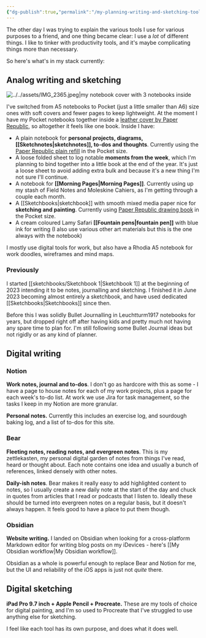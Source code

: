 ```yaml
---
{"dg-publish":true,"permalink":"/my-planning-writing-and-sketching-tools/","title":"My planning, writing and sketching tools","tags":["systems","tools"],"noteIcon":"","created":"2023-01-13","updated":"2023-11-06"}
---
```



The other day I was trying to explain the various tools I use for various purposes to a friend, and one thing became clear: I use a *lot* of different things. I like to tinker with productivity tools, and it's maybe complicating things more than necessary.

So here's what's in my stack currently:

## Analog writing and sketching

![../../assets/IMG_2365.jpeg|my notebook cover with 3 notebooks inside](/img/user/assets/IMG_2365.jpeg)

I've switched from A5 notebooks to Pocket (just a little smaller than A6) size ones with soft covers and fewer pages to keep lightweight. At the moment I have my Pocket notebooks together inside a [leather cover by Paper Republic](https://www.paper-republic.com/products/grand-voyageur-leather-journal?variant=46708728856917), so altogether it feels like one book. Inside I have:

* A plain notebook for **personal projects, diagrams, [[Sketchnotes\|sketchnotes]], to-dos and thoughts**. Currently using the [Paper Republic plain refill](https://www.paper-republic.com/collections/write/products/notebook-refills) in the Pocket size.
* A loose folded sheet to log notable **moments from the week**, which I'm planning to bind together into a little book at the end of the year. It's just a loose sheet to avoid adding extra bulk and because it's a new thing I'm not sure I'll continue.
* A notebook for **[[Morning Pages\|Morning Pages]]**. Currently using up my stash of Field Notes and Moleskine Cahiers, as I'm getting through a couple each month. 
* A [[Sketchbooks\|sketchbook]] with smooth mixed media paper nice for **sketching and painting**. Currently using [Paper Republic drawing book](https://www.paper-republic.com/products/drawing-book) in the Pocket size.
* A cream coloured Lamy Safari **[[Fountain pens\|fountain pen]]** with blue ink for writing (I also use various other art materials but this is the one always with the notebook)

I mostly use digital tools for work, but also have a Rhodia A5 notebook for work doodles, wireframes and mind maps.
### Previously
I started [[sketchbooks/Sketchbook 1\|Sketchbook 1]] at the beginning of 2023 intending it to be notes, journalling and sketching. I finished it in June 2023 becoming almost entirely a sketchbook, and have used dedicated [[Sketchbooks\|Sketchbooks]] since then.

Before this I was solidly Bullet Journalling in Leuchtturm1917 notebooks for years, but dropped right off after having kids and pretty much not having any spare time to plan for. I'm still following some Bullet Journal ideas but not rigidly or as any kind of planner.

## Digital writing
### Notion
**Work notes, journal and to-dos**. I don't go as hardcore with this as some - I have a page to house notes for each of my work projects, plus a page for each week's to-do list. At work we use Jira for task management, so the tasks I keep in my Notion are more granular.

**Personal notes.** Currently this includes an exercise log, and sourdough baking log, and a list of to-dos for this site.

### Bear
**Fleeting notes, reading notes, and evergreen notes**. This is my zettlekasten, my personal digital garden of notes from things I've read, heard or thought about. Each note contains one idea and usually a bunch of references, linked densely with other notes. 

**Daily-ish notes**. Bear makes it really easy to add highlighted content to notes, so I usually create a new daily note at the start of the day and chuck in quotes from articles that I read or podcasts that I listen to. Ideally these should be turned into evergreen notes on a regular basis, but it doesn't always happen. It feels good to have a place to put them though.

### Obsidian
**Website writing.** I landed on Obsidian when looking for a cross-platform Markdown editor for writing blog posts on my iDevices - here's [[My Obsidian workflow\|My Obsidian workflow]].

Obsidian as a whole is powerful enough to replace Bear and Notion for me, but the UI and reliability of the iOS apps is just not *quite* there.

## Digital sketching
**iPad Pro 9.7 inch + Apple Pencil + Procreate.** These are my tools of choice for digital painting, and I'm so used to Procreate that I've struggled to use anything else for sketching. 

I feel like each tool has its own purpose, and does what it does well. 
